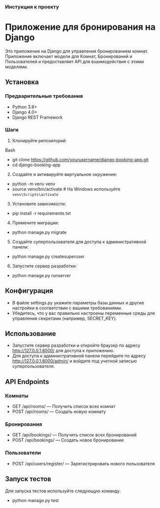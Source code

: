 ### Инстукция к проекту

# Приложение для бронирования на Django

Это приложение на Django для управления бронированием комнат. Приложение включает модели для Комнат, Бронирований и Пользователей и предоставляет API для взаимодействия с этими моделями.

## Установка

### Предварительные требования
- Python 3.8+
- Django 4.0+
- Django REST Framework

### Шаги

1. Клонируйте репозиторий:
   
Bash
-   git clone https://github.com/yourusername/django-booking-app.git
-    cd django-booking-app
    
2. Создайте и активируйте виртуальное окружение:

-    python -m venv venv
-    source venv/bin/activate   # На Windows используйте `venv\Scripts\activate`
    
3. Установите зависимости:

-    pip install -r requirements.txt
    
4. Примените миграции:
   
-    python manage.py migrate
    
5. Создайте суперпользователя для доступа к административной панели:

-    python manage.py createsuperuser
    
6. Запустите сервер разработки:
   
-    python manage.py runserver
    
## Конфигурация

- В файле settings.py укажите параметры базы данных и другие настройки в соответствии с вашими требованиями.
- Убедитесь, что у вас правильно настроены переменные среды для управления секретами (например, SECRET_KEY).

## Использование

- Запустите сервер разработки и откройте браузер по адресу http://127.0.0.1:8000/ для доступа к приложению.
- Для доступа к административной панели перейдите по адресу http://127.0.0.1:8000/admin/ и войдите под учетной записью суперпользователя.

## API Endpoints

### Комнаты
- GET /api/rooms/ — Получить список всех комнат
- POST /api/rooms/ — Создать новую комнату

### Бронирования
- GET /api/bookings/ — Получить список всех бронирований
- POST /api/bookings/ — Создать новое бронирование

### Пользователи
- POST /api/users/register/ — Зарегистрировать нового пользователя

## Запуск тестов

Для запуска тестов используйте следующую команду:

-   python manage.py test
